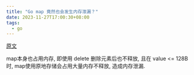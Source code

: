 ```yaml
---
title: "Go map 竟然也会发生内存泄漏？"
date: 2023-11-27T17:00:30+08:00
tags:
  - go
---
```


[原文](https://www.cnblogs.com/qcrao-2018/p/16885760.html)

map本身也占用内存, 即使用 delete 删除元素后也不释放, 且在 value <= 128B 时,
map使用原地存储会占用大量内存不释放, 造成内存泄漏.
